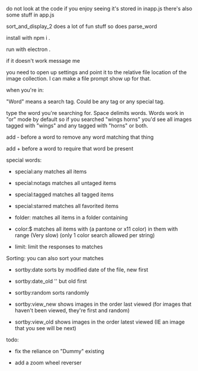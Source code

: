 do not look at the code if you enjoy seeing
it's stored in inapp.js
there's also some stuff in app.js

sort_and_display_2 does a lot of fun stuff
so does parse_word

install with npm i .

run with electron .

if it doesn't work message me

you need to open up settings and point it to the relative file location of the image collection. I can make a file prompt show up for that.

when you're in:

"Word" means a search tag. Could be any tag or any special tag.

type the word you're searching for. Space delimits words. Words work in "or" mode by default so if you searched "wings horns" you'd see all images tagged with "wings" and any tagged with "horns" or both.

add - before a word to remove any word matching that thing

add + before a word to require that word be present

special words:

 - special:any matches all items

 - special:notags matches all untaged items

 - special:tagged matches all tagged items

 - special:starred matches all favorited items

 - folder:<x> matches all items in a folder containing <x>

 - color:<x>$<y> matches all items with <x> (a pantone or x11 color) in them with range <y> (Very slow) (only 1 color search allowed per string)

 - limit:<x> limit the responses to <x> matches

Sorting: you can also sort your matches

 - sortby:date sorts by modified date of the file, new first

 - sortby:date_old '' but old first

 - sortby:random sorts randomly

 - sortby:view_new shows images in the order last viewed (for images that haven't been viewed, they're first and random)

 - sortby:view_old shows images in the order latest viewed (IE an image that you see will be next)

 

 todo:

 - fix the reliance on "Dummy" existing

 - add a zoom wheel reverser
